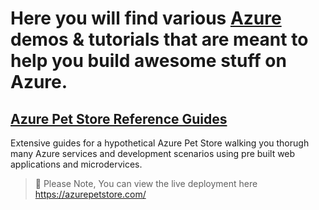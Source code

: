 # Here you will find various [Azure](https://ms.portal.azure.com/) demos & tutorials that are meant to help you build awesome stuff on Azure.

## [Azure Pet Store Reference Guides](https://github.com/chtrembl/azure-cloud/tree/main/petstore)

Extensive guides for a hypothetical Azure Pet Store walking you thorugh many Azure services and development scenarios using pre built web applications and microdervices.

> 📝 Please Note, You can view the live deployment here https://azurepetstore.com/
